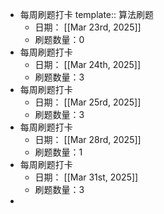 - 每周刷题打卡 
  template:: 算法刷题
	- 日期： [[Mar 23rd, 2025]]
	- 刷题数量：0
- 每周刷题打卡
	- 日期： [[Mar 24th, 2025]]
	- 刷题数量：3
- 每周刷题打卡
	- 日期： [[Mar 25rd, 2025]]
	- 刷题数量：3
- 每周刷题打卡
	- 日期： [[Mar 28rd, 2025]]
	- 刷题数量：1
- 每周刷题打卡
	- 日期： [[Mar 31st, 2025]]
	- 刷题数量：3
-